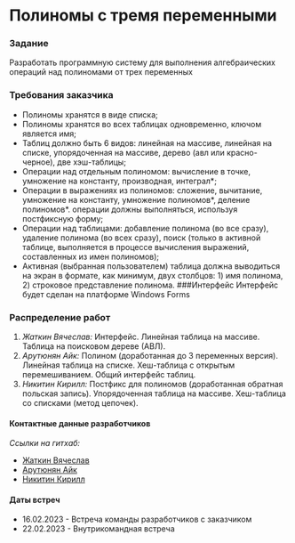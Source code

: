 # **Полиномы с тремя переменными**
### Задание
Разработать программную систему для выполнения алгебраических операций над полиномами от
трех переменных
### Требования заказчика
+ Полиномы хранятся в виде списка;
+ Полиномы хранятся во всех таблицах одновременно, ключом является имя;
+ Таблиц должно быть 6 видов: линейная на массиве, линейная на списке, упорядоченная на массиве, дерево (авл или красно-черное), две хэш-таблицы;
+ Операции над отдельным полиномом: вычисление в точке, умножение на константу, производная, интеграл*;
+ Операции в выражениях из полиномов: сложение, вычитание, умножение на константу, умножение полиномов*, деление полиномов*. операции должны выполняться, используя постфиксную форму;
+ Операции над таблицами: добавление полинома (во все сразу), удаление полинома (во всех сразу), поиск (только в активной таблице, выполняется в процессе вычисления выражений, составленных из имен полиномов);
+ Активная (выбранная пользователем) таблица должна выводиться на экран в формате, как минимум, двух столбцов: 1) имя полинома, 2) строковое представление полинома.
###Интерфейс
Интерфейс будет сделан на платформе Windows Forms
### Распределение работ
1. _Жаткин Вячеслав:_ Интерфейс. Линейная таблица на массиве. Таблица на поисковом дереве (АВЛ).
2. _Арутюнян Айк:_ Полином (доработанная до 3 переменных версия). Линейная таблица на списке. Хеш-таблица с открытым перемешиванием. Общий интерфейс таблиц.
3. _Никитин Кирилл:_ Постфикс для полиномов (доработанная обратная польская запись). Упорядоченная таблица на массиве. Хеш-таблица со списками (метод цепочек).
#### Контактные данные разработчиков
_Ссылки на гитхаб:_
+ [Жаткин Вячеслав](https://github.com/ZhatkinVyacheslav)
+ [Арутюнян Айк](https://github.com/ArutyunyanAyk)
+ [Никитин Кирилл](https://github.com/NikitinKU)
#### Даты встреч
+ 16.02.2023 - Встреча команды разработчиков с заказчиком
+ 22.02.2023 - Внутрикомандная встреча

